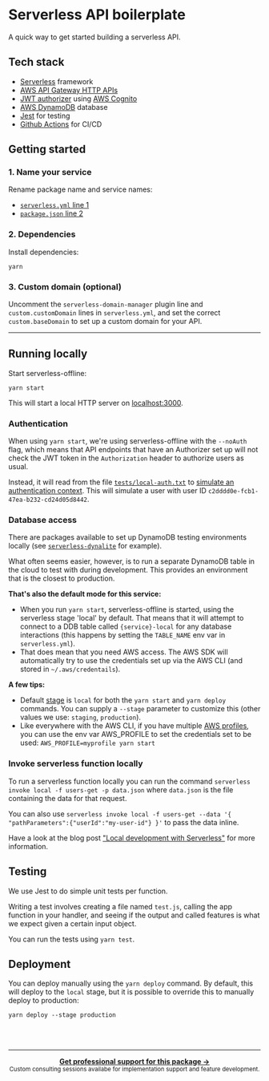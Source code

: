 # Serverless API boilerplate

A quick way to get started building a serverless API.

## Tech stack

- [Serverless](https://www.serverless.com/framework/docs/providers/aws/guide/intro/) framework
- [AWS API Gateway HTTP APIs](https://docs.aws.amazon.com/apigateway/latest/developerguide/http-api.html)
- [JWT authorizer](https://docs.aws.amazon.com/apigateway/latest/developerguide/http-api-jwt-authorizer.html)
  using [AWS Cognito](https://aws.amazon.com/cognito/)
- [AWS DynamoDB](https://www.youtube.com/watch?v=6yqfmXiZTlM) database
- [Jest](https://jestjs.io) for testing
- [Github Actions](https://github.com/actions) for CI/CD

## Getting started

### 1. Name your service

Rename package name and service names:

- [`serverless.yml` line 1](serverless.yml)
- [`package.json` line 2](package.json)

### 2. Dependencies

Install dependencies:

```shell
yarn
```

### 3. Custom domain (optional)

Uncomment the `serverless-domain-manager` plugin line and `custom.customDomain` lines in `serverless.yml`,
and set the correct `custom.baseDomain` to set up a custom domain for your API.

---

## Running locally

Start serverless-offline:

```shell
yarn start
```

This will start a local HTTP server on [localhost:3000](http://localhost:3000/).

### Authentication

When using `yarn start`, we're using serverless-offline with the `--noAuth` flag, which means that API endpoints that
have an Authorizer set up will not check the JWT token in the `Authorization` header to authorize users as usual.

Instead, it will read from the file [`tests/local-auth.txt`](tests/local-auth.txt) to
[simulate an authentication context](https://github.com/dherault/serverless-offline#remote-authorizers). This will
simulate a user with user ID `c2dddd0e-fcb1-47ea-b232-cd24d05d8442`.

### Database access

There are packages available to set up DynamoDB testing environments locally
(see [`serverless-dynalite`](https://github.com/nearst/serverless-dynalite)
for example).

What often seems easier, however, is to run a separate DynamoDB table in the cloud to test with during development. This
provides an environment that is the closest to production.

**That's also the default mode for this service:**

- When you run `yarn start`, serverless-offline is started, using the serverless stage 'local' by default. That means
  that it will attempt to connect to a DDB table called `{service}-local` for any database interactions
  (this happens by setting the `TABLE_NAME` env var in `serverless.yml`).
- That does mean that you need AWS access. The AWS SDK will automatically try to use the credentials set up via the AWS
  CLI (and stored in `~/.aws/credentails`).

**A few tips:**

- Default [stage](https://serverless-stack.com/chapters/stages-in-serverless-framework.html)
  is `local` for both the `yarn start` and `yarn deploy` commands. You can supply a `--stage`
  parameter to customize this (other values we use: `staging`, `production`).
- Like everywhere with the AWS CLI, if you have
  multiple [AWS profiles](https://docs.aws.amazon.com/cli/latest/userguide/cli-configure-profiles.html), you can use the
  env var AWS_PROFILE to set the credentials set to be used:
  `AWS_PROFILE=myprofile yarn start`

### Invoke serverless function locally

To run a serverless function locally you can run the command `serverless invoke local -f users-get -p data.json`
where `data.json` is the file containing the data for that request.

You can also use `serverless invoke local -f users-get --data '{ "pathParameters":{"userId":"my-user-id"} }'` to pass
the data inline.

Have a look at the blog
post ["Local development with Serverless"](https://tschoffelen.medium.com/local-development-with-serverless-46a219876a67#6bd7)
for more information.

## Testing

We use Jest to do simple unit tests per function.

Writing a test involves creating a file named `test.js`, calling the app function in your handler, and seeing if the
output and called features is what we expect given a certain input object.

You can run the tests using `yarn test`.

## Deployment

You can deploy manually using the `yarn deploy` command. By default, this will deploy to the `local` stage, but it is
possible to override this to manually deploy to production:

```shell
yarn deploy --stage production
```

<!-- End of readme template -->

<br /><br />

---

<div align="center">
	<b>
		<a href="https://schof.co/consulting/?utm_source=flexible-agency/serverless-starter">Get professional support for this package →</a>
	</b>
	<br>
	<sub>
		Custom consulting sessions availabe for implementation support and feature development.
	</sub>
</div>

